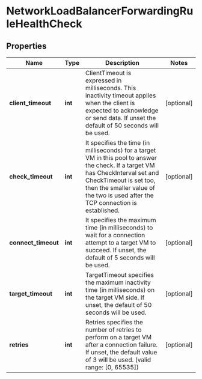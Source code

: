 # NetworkLoadBalancerForwardingRuleHealthCheck

## Properties
| Name | Type | Description | Notes |
| ------------ | ------------- | ------------- | ------------- |
| **client_timeout** | **int** | ClientTimeout is expressed in milliseconds. This inactivity timeout applies when the client is expected to acknowledge or send data. If unset the default of 50 seconds will be used. | [optional]  |
| **check_timeout** | **int** | It specifies the time (in milliseconds) for a target VM in this pool to answer the check. If a target VM has CheckInterval set and CheckTimeout is set too, then the smaller value of the two is used after the TCP connection is established. | [optional]  |
| **connect_timeout** | **int** | It specifies the maximum time (in milliseconds) to wait for a connection attempt to a target VM to succeed. If unset, the default of 5 seconds will be used. | [optional]  |
| **target_timeout** | **int** | TargetTimeout specifies the maximum inactivity time (in milliseconds) on the target VM side. If unset, the default of 50 seconds will be used. | [optional]  |
| **retries** | **int** | Retries specifies the number of retries to perform on a target VM after a connection failure. If unset, the default value of 3 will be used. (valid range: [0, 65535]) | [optional]  |


